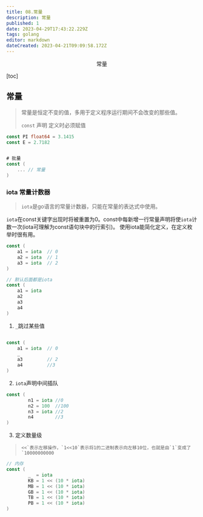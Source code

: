 ```yaml
---
title: 08.常量
description: 常量
published: 1
date: 2023-04-29T17:43:22.229Z
tags: golang
editor: markdown
dateCreated: 2023-04-21T09:09:58.172Z
---
```


<center>常量</center>



[toc]



## 常量

> 常量是恒定不变的值，多用于定义程序运行期间不会改变的那些值。
>
> `const` 声明 定义时必须赋值

```go
const PI float64 = 3.1415
const E = 2.7182


# 批量
const (
	... // 常量
)
```



### iota 常量计数器

> `iota`是go语言的常量计数器，只能在常量的表达式中使用。

`iota`在const关键字出现时将被重置为0。const中每新增一行常量声明将使`iota`计数一次(iota可理解为const语句块中的行索引)。 使用iota能简化定义，在定义枚举时很有用。

```go
const (
	a1 = iota  // 0
	a2 = iota  // 1 
	a3 = iota  // 2
)

// 默认后面都是iota
const (
	a1 = iota
	a2
	a3
	a4
)
```



1. `_`跳过某些值

```go

const (
	a1 = iota  // 0
	_  
	a3         // 2
	a4         //3
)
```

2. `iota`声明中间插队

```go
const (
		n1 = iota //0
		n2 = 100  //100
		n3 = iota //2
		n4        //3
)
```

3. 定义数量级

> ```
> <<`表示左移操作，`1<<10`表示将1的二进制表示向左移10位，也就是由`1`变成了`10000000000
> ```

```go
// 内存
const (
		_  = iota
		KB = 1 << (10 * iota)
		MB = 1 << (10 * iota)
		GB = 1 << (10 * iota)
		TB = 1 << (10 * iota)
		PB = 1 << (10 * iota)
)
```







